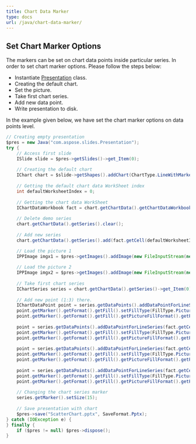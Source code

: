 ```yaml
---
title: Chart Data Marker
type: docs
url: /java/chart-data-marker/
---
```


## **Set Chart Marker Options**
The markers can be set on chart data points inside particular series. In order to set chart marker options. Please follow the steps below:

- Instantiate [Presentation](https://apireference.aspose.com/slides/java/com.aspose.slides/Presentation) class.
- Creating the default chart.
- Set the picture.
- Take first chart series.
- Add new data point.
- Write presentation to disk.

In the example given below, we have set the chart marker options on data points level.

```java
// Creating empty presentation
$pres = new Java("com.aspose.slides.Presentation");
try {
    // Access first slide
    ISlide slide = $pres->getSlides()->get_Item(0);
    
    // Creating the default chart
    IChart chart = $slide->getShapes().addChart(ChartType.LineWithMarkers, 0, 0, 400, 400);
    
    // Getting the default chart data WorkSheet index
    int defaultWorksheetIndex = 0;
    
    // Getting the chart data WorkSheet
    IChartDataWorkbook fact = chart.getChartData().getChartDataWorkbook();
    
    // Delete demo series
    chart.getChartData().getSeries().clear();
    
    // Add new series
    chart.getChartData().getSeries().add(fact.getCell(defaultWorksheetIndex, 1, 1, "Series 1"), chart.getType());

    // Load the picture 1
    IPPImage imgx1 = $pres->getImages().addImage(new FileInputStream(new File("Desert.jpg")));
    
    // Load the picture 2
    IPPImage imgx2 = $pres->getImages().addImage(new FileInputStream(new File("Tulips.jpg")));
    
    // Take first chart series
    IChartSeries series = chart.getChartData().getSeries()->get_Item(0);
    
    // Add new point (1:3) there.
    IChartDataPoint point = series.getDataPoints().addDataPointForLineSeries(fact.getCell(defaultWorksheetIndex, 1, 1, (double) 4.5));
    point.getMarker().getFormat().getFill().setFillType(FillType.Picture);
    point.getMarker().getFormat().getFill().getPictureFillFormat().getPicture().setImage(imgx1);
    
    point = series.getDataPoints().addDataPointForLineSeries(fact.getCell(defaultWorksheetIndex, 2, 1, (double) 2.5));
    point.getMarker().getFormat().getFill().setFillType(FillType.Picture);
    point.getMarker().getFormat().getFill().getPictureFillFormat().getPicture().setImage(imgx2);
    
    point = series.getDataPoints().addDataPointForLineSeries(fact.getCell(defaultWorksheetIndex, 3, 1, (double) 3.5));
    point.getMarker().getFormat().getFill().setFillType(FillType.Picture);
    point.getMarker().getFormat().getFill().getPictureFillFormat().getPicture().setImage(imgx1);
    
    point = series.getDataPoints().addDataPointForLineSeries(fact.getCell(defaultWorksheetIndex, 4, 1, (double) 4.5));
    point.getMarker().getFormat().getFill().setFillType(FillType.Picture);
    point.getMarker().getFormat().getFill().getPictureFillFormat().getPicture().setImage(imgx2);
    
    // Changing the chart series marker
    series.getMarker().setSize(15);
    
    // Save presentation with chart
    $pres->save("ScatterChart.pptx", SaveFormat.Pptx);
} catch (IOException e) {
} finally {
    if ($pres != null) $pres->dispose();
}
```